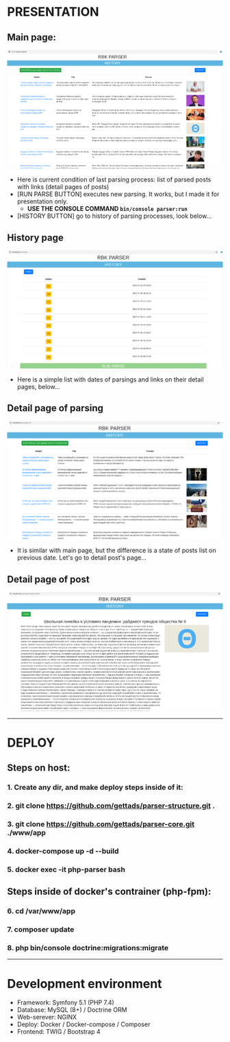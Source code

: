 # PRESENTATION

## Main page:
![Main Page](preview/Main.png)
- Here is current condition of last parsing process: list of parsed posts with links (detail pages of posts)
- [RUN PARSE BUTTON] executes new parsing. It works, but I made it for presentation only.
  - **USE THE CONSOLE COMMAND ```bin/console parser:run```**
- [HISTORY BUTTON] go to history of parsing processes, look below...

## History page
![History Page](preview/History.png)
- Here is a simple list with dates of parsings and links on their detail pages, below...
  
## Detail page of parsing
![History Page](preview/Details_History.png)
- It is similar with main page, but the difference is a state of posts list on previous date. Let's go to detail post's page... 

## Detail page of post
![History Page](preview/Details_Post.png)

---

# DEPLOY

## Steps on host:
### 1. Create any dir, and make deploy steps inside of it:
### 2. git clone https://github.com/gettads/parser-structure.git .
### 3. git clone https://github.com/gettads/parser-core.git ./www/app
### 4. docker-compose up -d --build
### 5. docker exec -it php-parser bash 

## Steps inside of docker's contrainer (php-fpm):
### 6. cd /var/www/app
### 7. composer update
### 8. php bin/console doctrine:migrations:migrate

---

# Development environment

- Framework: Symfony 5.1 (PHP 7.4)
- Database: MySQL (8+) / Doctrine ORM
- Web-serever: NGINX
- Deploy: Docker / Docker-compose / Composer
- Frontend: TWIG / Bootstrap 4
